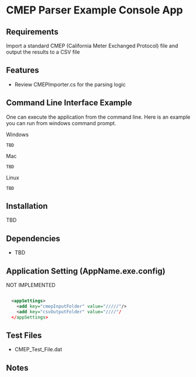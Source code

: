 # CMEP Parser Example Console App

Requirements
------------
Import a standard CMEP (California Meter Exchanged Protocol) file and output the results to a CSV file

Features
------------
* Review CMEPImporter.cs for the parsing logic

Command Line Interface Example
------------
One can execute the application from the command line.  Here is an example  you can run from windows command prompt.

Windows
```
TBD
```

Mac
```
TBD
```

Linux
```
TBD
```


Installation
------------
TBD

Dependencies
------------
* TBD

Application Setting (AppName.exe.config)
------------
NOT IMPLEMENTED

```xml

  <appSettings>
    <add key="cmepInputFolder" value="/////"/>
    <add key="csvOutputFolder" value="////"/
  </appSettings>

```

Test Files
--------------
* CMEP_Test_File.dat

Notes
-------------
